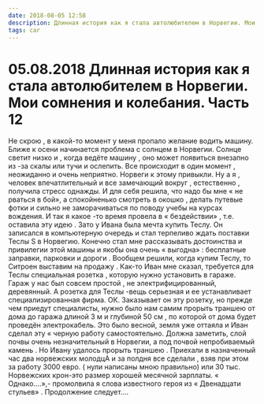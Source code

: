 ```yaml
---
date: 2018-08-05 12:58
description: Длинная история как я стала автолюбителем в Норвегии. Мои сомнения и колебания. Часть 12
tags: car
---
```

# 05.08.2018 Длинная история как я стала автолюбителем в Норвегии. Мои сомнения и колебания. Часть 12

Не скрою , в какой-то момент у меня пропало желание водить машину. Ближе к осени  начинается проблема с солнцем в Норвегии. Солнце светит низко и , когда ведёте машину , оно может появиться внезапно из -за скалы или тучи и  ослепить. Все происходит в один момент , неожиданно и очень неприятно. Норвеги к этому привыкли. Ну а я , человек впечатлительный и все замечающий вокруг , естественно , получила стресс однажды. И для себя решила, что надо бы мне « не рваться в бой», а спокойненько  смотреть в окошко , делать путевые фотки и сильно не заморачиваться по поводу учебы на курсах вождения.  И так я какое -то время провела в « бездействии» , т.е. оставила эту идею .  Зато у Ивана была мечта купить Теслу. Он записался в компьютерную очередь и стал терпеливо ждать  поставки  Теслы S в Норвегию. Конечно стал мне рассказывать достоинства и привилегии этой машины и якобы  она очень « выгодна» : бесплатные заправки, парковки и дороги . Вообщем решили, когда купим Теслу, то Ситроен выставим на продажу .  Как-то Иван мне сказал, требуется для Теслы специальная розетка , которую нужно установить в гараже. Гараж у нас был совсем простой , не электрифицированный, деревянный. А розетка для Теслы -вещь серьезная  и ее устанавливает специализированная фирма. ОК.  Заказывает он эту розетку, но прежде чем приедут специалисты, нужно было нам самим  прорыть траншею от дома до гаража длиной 3 м и глубиной  50 см  , по которой от дома будет проведён электрокабель.  Это было весной, земля уже оттаяла и Иван сделал эту « черную работу самостоятельно. Должна заметить, слой почвы очень незначительный в Норвегии, а под почвой непробиваемый камень . Но Ивану удалось прорыть траншею . Приехали в назначенный час два норвежских молодцА  и за полдня все сделали , взяв при этом за работу 3000 евро.  ( нули написаны мною правильно)  или 30 тыс. Норвежских крон-это размер хорошей месячной зарплаты.   « Однако....»,- промолвила я слова известного героя из « Двенадцати стульев» .              Продолжение следует....

